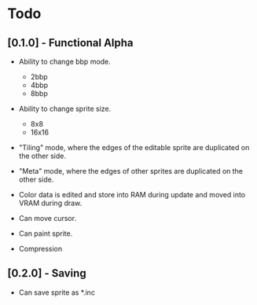 # Todo
## [0.1.0] - Functional Alpha
- Ability to change bbp mode.
	- 2bbp
	- 4bbp
	- 8bbp
- Ability to change sprite size.
	- 8x8
	- 16x16
- "Tiling" mode, where the edges of the editable sprite are duplicated on the other side.
- "Meta" mode, where the edges of other sprites are duplicated on the other side.
- Color data is edited and store into RAM during update and moved into VRAM during draw.
- Can move cursor.
- Can paint sprite.

- Compression

## [0.2.0] - Saving
- Can save sprite as *.inc